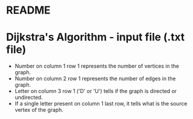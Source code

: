 # README
# Dijkstra's Algorithm - input file (.txt file)
- Number on column 1 row 1 represents the number of vertices in the graph.
- Number on column 2 row 1 represents the number of edges in the graph.
- Letter on column 3 row 1 ('D' or 'U') tells if the graph is directed or undirected.
- If a single letter present on column 1 last row, it tells what is the source vertex of the graph.

